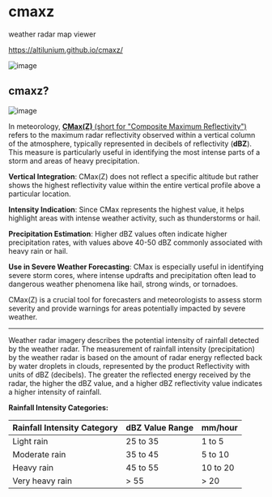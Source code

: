 # cmaxz
weather radar map viewer

https://altilunium.github.io/cmaxz/

![image](https://github.com/user-attachments/assets/d1e8b3aa-c26f-4fa9-8ca0-140de1975825)

## cmaxz?

![image](https://github.com/user-attachments/assets/2f4f1f21-a163-4a24-964e-1d8d21e59047)

In meteorology, [**CMax(Z)** (short for "Composite Maximum Reflectivity")](https://www.bmkg.go.id/cuaca/citra-radar.bmkg) refers to the maximum radar reflectivity observed within a vertical column of the atmosphere, typically represented in decibels of reflectivity (**dBZ**). This measure is particularly useful in identifying the most intense parts of a storm and areas of heavy precipitation.

**Vertical Integration**: CMax(Z) does not reflect a specific altitude but rather shows the highest reflectivity value within the entire vertical profile above a particular location.

**Intensity Indication**: Since CMax represents the highest value, it helps highlight areas with intense weather activity, such as thunderstorms or hail.

**Precipitation Estimation**: Higher dBZ values often indicate higher precipitation rates, with values above 40-50 dBZ commonly associated with heavy rain or hail.

**Use in Severe Weather Forecasting**: CMax is especially useful in identifying severe storm cores, where intense updrafts and precipitation often lead to dangerous weather phenomena like hail, strong winds, or tornadoes.

CMax(Z) is a crucial tool for forecasters and meteorologists to assess storm severity and provide warnings for areas potentially impacted by severe weather.

---- 

Weather radar imagery describes the potential intensity of rainfall detected by the weather radar. The measurement of rainfall intensity (precipitation) by the weather radar is based on the amount of radar energy reflected back by water droplets in clouds, represented by the product Reflectivity with units of dBZ (decibels). The greater the reflected energy received by the radar, the higher the dBZ value, and a higher dBZ reflectivity value indicates a higher intensity of rainfall.

**Rainfall Intensity Categories:**

| Rainfall Intensity Category | dBZ Value Range | mm/hour |
|-----------------------------|-----------------|---------|
| Light rain                  | 25 to 35        | 1 to 5  |
| Moderate rain               | 35 to 45        | 5 to 10 |
| Heavy rain                  | 45 to 55        | 10 to 20|
| Very heavy rain             | > 55            | > 20    |
